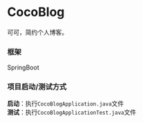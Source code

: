 # CocoBlog
可可，简约个人博客。
### 框架
SpringBoot
### 项目启动/测试方式
**启动**：执行`CocoBlogApplication.java`文件</br>
**测试**：执行`CocoBlogApplicationTest.java`文件
